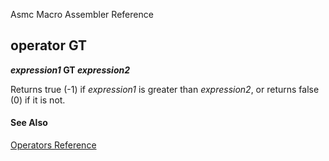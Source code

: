 Asmc Macro Assembler Reference

## operator GT

**_expression1_ GT _expression2_**


Returns true (-1) if _expression1_ is greater than _expression2_, or returns false (0) if it is not.

#### See Also

[Operators Reference](readme.md)
